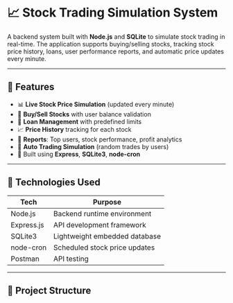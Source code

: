 # 📈 Stock Trading Simulation System

A backend system built with **Node.js** and **SQLite** to simulate stock trading in real-time. The application supports buying/selling stocks, tracking stock price history, loans, user performance reports, and automatic price updates every minute.

---

## 🚀 Features

- 📊 **Live Stock Price Simulation** (updated every minute)
- 💸 **Buy/Sell Stocks** with user balance validation
- 🏦 **Loan Management** with predefined limits
- 📈 **Price History** tracking for each stock
- 🧾 **Reports**: Top users, stock performance, profit analytics
- 🤖 **Auto Trading Simulation** (random trades by users)
- 🧠 Built using **Express**, **SQLite3**, **node-cron**

---

## 🧱 Technologies Used

| Tech         | Purpose                          |
|--------------|----------------------------------|
| Node.js      | Backend runtime environment      |
| Express.js   | API development framework        |
| SQLite3      | Lightweight embedded database    |
| node-cron    | Scheduled stock price updates    |
| Postman      | API testing                      |

---

## 📂 Project Structure

